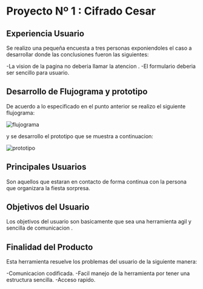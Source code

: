 # Proyecto Nº 1 : Cifrado Cesar

## Experiencia Usuario

Se realizo una pequeña encuesta a tres personas exponiendoles el caso a desarrollar donde las conclusiones fueron las siguientes:

-La vision de la pagina no deberia llamar la atencion .
-El formulario deberia ser sencillo para usuario.

## Desarrollo de Flujograma y prototipo

De acuerdo a lo especificado en el punto anterior se realizo el siguiente flujograma:

![flujograma](http://subirimagen.me/uploads/20180531090431.png)

y se desarrollo el prototipo que se muestra a continuacion:

![prototipo](http://subirimagen.me/uploads/20180531090605.png)

## Principales Usuarios

Son aquellos que estaran en contacto de forma continua con la persona que organizara la fiesta sorpresa.

## Objetivos del Usuario

Los objetivos del usuario son basicamente que sea una herramienta agil y sencilla de comunicacion .

## Finalidad del Producto

Esta herramienta resuelve los problemas del usuario de la siguiente manera:

-Comunicacion codificada.
-Facil manejo de la herramienta por tener una estructura sencilla.
-Acceso rapido.
